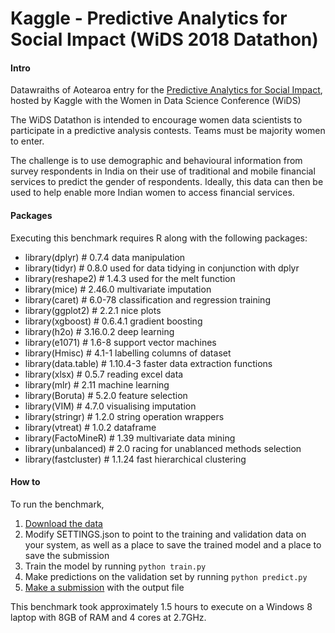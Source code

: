 Kaggle - Predictive Analytics for Social Impact (WiDS 2018 Datathon)
==============================

#### Intro

Datawraiths of Aotearoa entry for the [Predictive Analytics for Social Impact](https://www.kaggle.com/c/wids2018datathon), hosted by Kaggle with the Women in Data Science Conference (WiDS)

The WiDS Datathon is intended to encourage women data scientists to participate in a predictive analysis contests. Teams must be majority women to enter.

The challenge is to use demographic and behavioural information from survey respondents in India on their use of traditional and mobile financial services to predict the gender of respondents. 
Ideally, this data can then be used to help enable more Indian women to access financial services. 

#### Packages

Executing this benchmark requires R along with the following packages:


+ library(dplyr)       # 0.7.4    data manipulation
+ library(tidyr)       # 0.8.0    used for data tidying in conjunction with dplyr
+ library(reshape2)    # 1.4.3    used for the melt function
+ library(mice)        # 2.46.0   multivariate imputation
+ library(caret)       # 6.0-78   classification and regression training
+ library(ggplot2)     # 2.2.1    nice plots
+ library(xgboost)     # 0.6.4.1  gradient boosting
+ library(h2o)         # 3.16.0.2 deep learning    
+ library(e1071)       # 1.6-8    support vector machines
+ library(Hmisc)       # 4.1-1    labelling columns of dataset
+ library(data.table)  # 1.10.4-3 faster data extraction functions
+ library(xlsx)        # 0.5.7    reading excel data
+ library(mlr)         # 2.11     machine learning
+ library(Boruta)      # 5.2.0    feature selection
+ library(VIM)         # 4.7.0    visualising imputation
+ library(stringr)     # 1.2.0    string operation wrappers
+ library(vtreat)      # 1.0.2    dataframe
+ library(FactoMineR)  # 1.39     multivariate data mining
+ library(unbalanced)  # 2.0      racing for unablanced methods selection
+ library(fastcluster) # 1.1.24   fast hierarchical clustering

#### How to

To run the benchmark,

1. [Download the data](https://www.kaggle.com/c/wids2018datathon/data)
2. Modify SETTINGS.json to point to the training and validation data on your system, as well as a place to save the trained model and a place to save the submission
3. Train the model by running `python train.py`
4. Make predictions on the validation set by running `python predict.py`
5. [Make a submission](https://www.kaggle.com/c/wids2018datathon/submit) with the output file

This benchmark took approximately 1.5 hours to execute on a Windows 8 laptop with 8GB of RAM and 4 cores at 2.7GHz.
